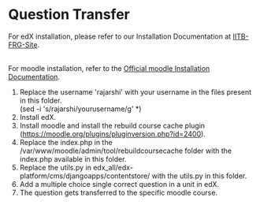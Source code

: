 Question Transfer
=================
For edX installation, please refer to our Installation Documentation at [IITB-FRG-Site](http://www.it.iitb.ac.in/frg/brainstorming/sites/default/files/P4_rajarshi14_Week_04_Report_01_2014_06_04_edX_Installation_Guide.zip).

<br>For moodle installation, refer to the [Official moodle Installation Documentation](http://docs.moodle.org/25/en/Step-by-step_Installation_Guide_for_Ubuntu).

1. Replace the username 'rajarshi' with your username in the files present in this folder. <br>
(sed -i 's/rajarshi/yourusername/g' *)
2. Install edX.
3. Install moodle and install the rebuild course cache plugin (https://moodle.org/plugins/pluginversion.php?id=2400).
4. Replace the index.php in the /var/www/moodle/admin/tool/rebuildcoursecache folder with the index.php available in this folder.
5. Replace the utils.py in edx_all/edx-platform/cms/djangoapps/contentstore/ with the utils.py in this folder.
6. Add a multiple choice single correct question in a unit in edX.
7. The question gets transferred to the specific moodle course.
